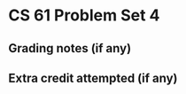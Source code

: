 CS 61 Problem Set 4
===================

Grading notes (if any)
----------------------



Extra credit attempted (if any)
-------------------------------
